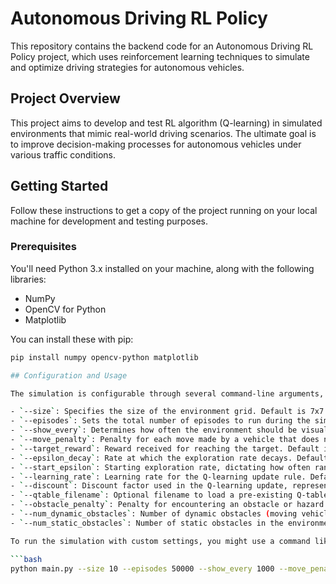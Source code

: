 # Autonomous Driving RL Policy

This repository contains the backend code for an Autonomous Driving RL Policy project, which uses reinforcement learning techniques to simulate and optimize driving strategies for autonomous vehicles.

## Project Overview

This project aims to develop and test RL algorithm (Q-learning) in simulated environments that mimic real-world driving scenarios. The ultimate goal is to improve decision-making processes for autonomous vehicles under various traffic conditions.

## Getting Started

Follow these instructions to get a copy of the project running on your local machine for development and testing purposes.

### Prerequisites

You'll need Python 3.x installed on your machine, along with the following libraries:
- NumPy
- OpenCV for Python
- Matplotlib

You can install these with pip:

```bash
pip install numpy opencv-python matplotlib

## Configuration and Usage

The simulation is configurable through several command-line arguments, allowing adjustments to the environment, learning parameters, and simulation details. Here’s how to use the available options:

- `--size`: Specifies the size of the environment grid. Default is 7x7.
- `--episodes`: Sets the total number of episodes to run during the simulation. Default is 250,000.
- `--show_every`: Determines how often the environment should be visually updated (in terms of episodes). Default is every 3000 episodes.
- `--move_penalty`: Penalty for each move made by a vehicle that does not result in reaching the target. Default is 1.
- `--target_reward`: Reward received for reaching the target. Default is 25.
- `--epsilon_decay`: Rate at which the exploration rate decays. Default is 0.9998.
- `--start_epsilon`: Starting exploration rate, dictating how often random actions are taken. Default is 0.9.
- `--learning_rate`: Learning rate for the Q-learning update rule. Default is 0.1.
- `--discount`: Discount factor used in the Q-learning update, representing the difference in importance between future rewards and immediate rewards. Default is 0.95.
- `--qtable_filename`: Optional filename to load a pre-existing Q-table, allowing for continuation from previous training. Default is `None`.
- `--obstacle_penalty`: Penalty for encountering an obstacle or hazard. Default is 300.
- `--num_dynamic_obstacles`: Number of dynamic obstacles (moving vehicles) in the environment. Default is 3.
- `--num_static_obstacles`: Number of static obstacles in the environment. Default is 2.

To run the simulation with custom settings, you might use a command like this:

```bash
python main.py --size 10 --episodes 50000 --show_every 1000 --move_penalty 2 --target_reward 50 --epsilon_decay 0.9995 --start_epsilon 0.8 --learning_rate 0.05 --discount 0.99 --num_dynamic_obstacles 5 --num_static_obstacles 3